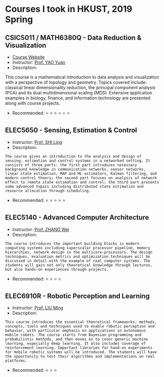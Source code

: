 # Courses I took in HKUST, 2019 Spring

## CSIC5011 / MATH6380Q	- Data Reduction & Visualization

* [Course Website](https://yao-lab.github.io/2019_csic5011/) 
* Instructor: [Prof. YAO Yuan](https://yao-lab.github.io/)
* Description: 

This course is a mathematical introduction to data analysis and visualization with a perspective of topology and geometry. Topics covered include: classical linear dimensionality reduction, the principal component analysis (PCA) and its dual multidimensional scaling (MDS). Extensive application examples in biology, finance, and information technology are presented along with course projects.
* Recommended: :star: :star: :star: :star: :star: :star:

## ELEC5650 - Sensing, Estimation & Control

* Instructor: [Prof. SHI Ling](https://eesling.home.ece.ust.hk)
* Description:
```
The course gives an introduction to the analysis and design of sensing, estimation and control systems in a networked setting. It consists of three parts: the first part introduces necessary background knowledge in communication networks, sensor networks, linear state estimation, MAP and ML estimators, Kalman filtering, and modern control theory; the second part focuses on analysis of network effect to remote state estimation and control; the third part presents some advanced topics including distributed state estimation and resource allocation through scheduling.
```
* Recommended: :star: :star: :star: :star: :star:

## ELEC5140 - Advanced Computer Architecture
* Instructor: [Prof. ZHANG Wei](https://eeweiz.home.ece.ust.hk/)
* Description:
```
The course introduces the important building blocks in modern computing systems including superscalar processor pipeline, memory hierarchies, network design in the multicore‐processors. The design techniques, evaluation metrics and optimization techniques will be discussed in detail with the example of real computer systems. The students will gain not only theoretical knowledge through lectures, but also hands‐on experiences through projects.
```
* Recommended: :star: :star: :star: :star:

## ELEC6910R - Robotic Perception and Learning
* Instructor: [Prof. LIU Ming](https://ram-lab.com/)
* Description:
```
This course introduces the essential theoretical frameworks, methods, concepts, tools and techniques used to enable robotic perception and behavior, with particular emphasis on applications in autonomous mobile robots. The course starts from Bayesian programming and probabilistic methods, and then moves on to cover generic machine learning, especially deep learning. It also includes coverage of reinforcement learning. Important libraries for hand-on experiments for mobile robotic systems will be introduced. The students will have the opportunity to test their algorithms and implementations on real platforms.
```
* Recommended: :star: :star: :star: 
